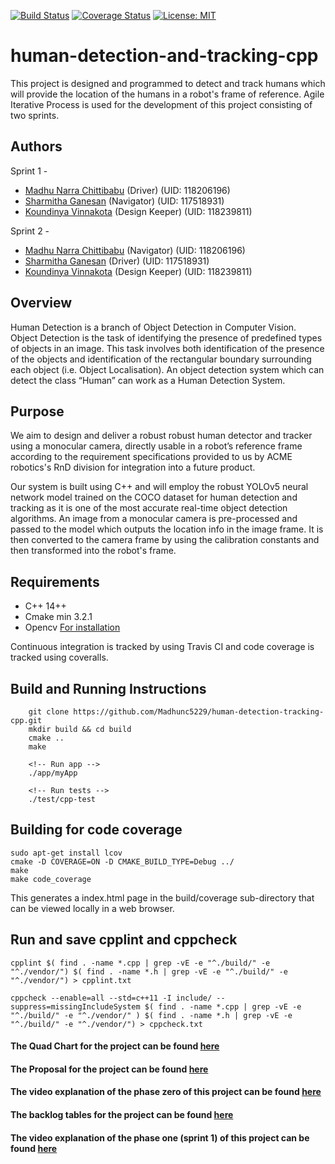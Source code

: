 
[![Build Status](https://github.com/Madhuc5229/human-detection-tracking-cpp/actions/workflows/build_and_coveralls.yml/badge.svg)](https://github.com/Madhuc5229/human-detection-tracking-cpp/actions/workflows/build_and_coveralls.yml)
[![Coverage Status](https://coveralls.io/repos/github/Madhuc5229/human-detection-tracking-cpp/badge.svg?branch=main)](https://coveralls.io/github/Madhuc5229/human-detection-tracking-cpp/?branch=main) [![License: MIT](https://img.shields.io/badge/License-MIT-yellow.svg)](https://opensource.org/licenses/MIT)
# human-detection-and-tracking-cpp
This project is designed and programmed to detect and track humans which will provide the location of the humans in a robot's frame of reference.
Agile Iterative Process is used for the development of this project consisting of two sprints.  

## Authors
Sprint 1 -
 - [Madhu Narra Chittibabu](https://www.linkedin.com/in/madhunc/) (Driver) (UID: 118206196)
 - [Sharmitha Ganesan](https://github.com/sharmithag) (Navigator) (UID: 117518931)
 - [Koundinya Vinnakota](https://github.com/koundinyavinnakota) (Design Keeper) (UID: 118239811)

Sprint 2 -
 - [Madhu Narra Chittibabu](https://www.linkedin.com/in/madhunc/) (Navigator) (UID: 118206196)
 - [Sharmitha Ganesan](https://github.com/sharmithag) (Driver) (UID: 117518931)
 - [Koundinya Vinnakota](https://github.com/koundinyavinnakota) (Design Keeper) (UID: 118239811)
 
## Overview
Human Detection is a branch of Object Detection in Computer Vision. Object Detection is the task of identifying the presence of predefined types of objects in an image. This task involves both identification of the presence of the objects and identification of the rectangular boundary surrounding each object (i.e. Object Localisation). An object detection system which can detect the class “Human” can work as a Human Detection System.  

## Purpose
We aim to design and deliver a robust  robust human detector and tracker using a monocular camera, directly usable in a robot’s reference frame according to the requirement specifications provided to us by ACME robotics's RnD division for integration into a future product.

Our system is built using C++ and will employ the robust YOLOv5 neural network model trained on the COCO dataset for human detection and tracking as it is one of the most accurate real-time object detection algorithms. An image from a monocular camera is pre-processed and passed to the model which outputs the location info in the image frame. It is then converted to the camera frame by using the calibration constants and then transformed into the robot's frame.


## Requirements
 - C++ 14++
 - Cmake min 3.2.1  
 - Opencv [For installation](http://www.codebind.com/linux-tutorials/how-to-install-opencv-in-ubuntu-20-04-lts-for-c-c/)

Continuous integration is tracked by using Travis CI and code coverage is tracked using coveralls. 

## Build and Running Instructions
```
    git clone https://github.com/Madhunc5229/human-detection-tracking-cpp.git
    mkdir build && cd build
    cmake .. 
    make

    <!-- Run app -->
    ./app/myApp

    <!-- Run tests -->
    ./test/cpp-test
```

## Building for code coverage 
```
sudo apt-get install lcov
cmake -D COVERAGE=ON -D CMAKE_BUILD_TYPE=Debug ../
make
make code_coverage
```
This generates a index.html page in the build/coverage sub-directory that can be viewed locally in a web browser.

## Run and save cpplint and cppcheck
```
cpplint $( find . -name *.cpp | grep -vE -e "^./build/" -e "^./vendor/") $( find . -name *.h | grep -vE -e "^./build/" -e "^./vendor/") > cpplint.txt

cppcheck --enable=all --std=c++11 -I include/ --suppress=missingIncludeSystem $( find . -name *.cpp | grep -vE -e "^./build/" -e "^./vendor/" ) $( find . -name *.h | grep -vE -e "^./build/" -e "^./vendor/") > cppcheck.txt
```

#### The Quad Chart for the project can be found [here](docs/quad_chart.pdf)

#### The Proposal for the project can be found [here](docs/Proposal.pdf)

#### The video explanation of the phase zero of this project can be found [here](https://youtu.be/ooPpgImk9Js)  

#### The backlog tables for the project can be found [here](https://docs.google.com/spreadsheets/d/1CW_ieKRLy8_cIwrkX6DfmdFjv-0Q3DE-gBoVes4ktLM/edit?usp=sharing)

#### The video explanation of the phase one (sprint 1) of this project can be found [here](https://youtu.be/8Kceow7mc1A)  
